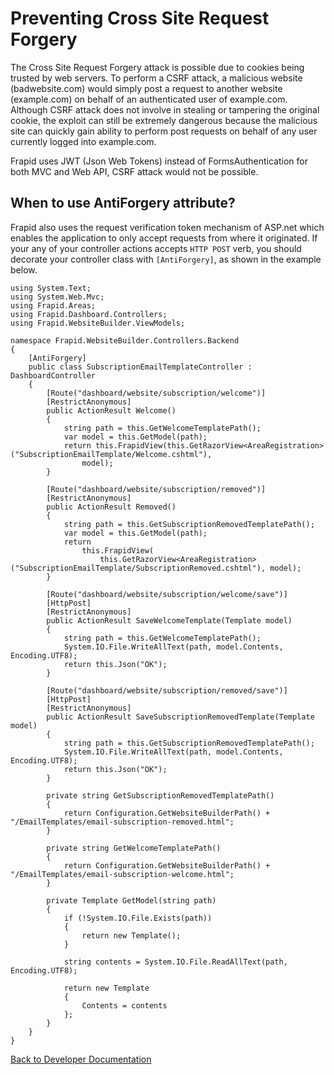 # Preventing Cross Site Request Forgery

The Cross Site Request Forgery attack is possible due to cookies being trusted by web servers. To perform a CSRF attack, a malicious website (badwebsite.com) would simply post a request to another website (example.com) on behalf of an authenticated user of example.com. Although CSRF attack does not involve in stealing or tampering the original cookie, the exploit can still be extremely dangerous because the malicious site can quickly gain ability to perform post requests on behalf of any user currently logged into example.com.

Frapid uses JWT (Json Web Tokens) instead of FormsAuthentication for both MVC and Web API, CSRF attack would not be possible.

## When to use AntiForgery attribute?

Frapid also uses the request verification token mechanism of ASP.net which enables the application to only accept requests from where it originated. If your any of your controller actions accepts ```HTTP POST``` verb, you should decorate your controller class with ```[AntiForgery]```, as shown in the example below.

```
using System.Text;
using System.Web.Mvc;
using Frapid.Areas;
using Frapid.Dashboard.Controllers;
using Frapid.WebsiteBuilder.ViewModels;

namespace Frapid.WebsiteBuilder.Controllers.Backend
{
    [AntiForgery]
    public class SubscriptionEmailTemplateController : DashboardController
    {
        [Route("dashboard/website/subscription/welcome")]
        [RestrictAnonymous]
        public ActionResult Welcome()
        {
            string path = this.GetWelcomeTemplatePath();
            var model = this.GetModel(path);
            return this.FrapidView(this.GetRazorView<AreaRegistration>("SubscriptionEmailTemplate/Welcome.cshtml"),
                model);
        }

        [Route("dashboard/website/subscription/removed")]
        [RestrictAnonymous]
        public ActionResult Removed()
        {
            string path = this.GetSubscriptionRemovedTemplatePath();
            var model = this.GetModel(path);
            return
                this.FrapidView(
                    this.GetRazorView<AreaRegistration>("SubscriptionEmailTemplate/SubscriptionRemoved.cshtml"), model);
        }

        [Route("dashboard/website/subscription/welcome/save")]
        [HttpPost]
        [RestrictAnonymous]
        public ActionResult SaveWelcomeTemplate(Template model)
        {
            string path = this.GetWelcomeTemplatePath();
            System.IO.File.WriteAllText(path, model.Contents, Encoding.UTF8);
            return this.Json("OK");
        }

        [Route("dashboard/website/subscription/removed/save")]
        [HttpPost]
        [RestrictAnonymous]
        public ActionResult SaveSubscriptionRemovedTemplate(Template model)
        {
            string path = this.GetSubscriptionRemovedTemplatePath();
            System.IO.File.WriteAllText(path, model.Contents, Encoding.UTF8);
            return this.Json("OK");
        }

        private string GetSubscriptionRemovedTemplatePath()
        {
            return Configuration.GetWebsiteBuilderPath() + "/EmailTemplates/email-subscription-removed.html";
        }

        private string GetWelcomeTemplatePath()
        {
            return Configuration.GetWebsiteBuilderPath() + "/EmailTemplates/email-subscription-welcome.html";
        }

        private Template GetModel(string path)
        {
            if (!System.IO.File.Exists(path))
            {
                return new Template();
            }

            string contents = System.IO.File.ReadAllText(path, Encoding.UTF8);

            return new Template
            {
                Contents = contents
            };
        }
    }
}
```



[Back to Developer Documentation](../readme.md)
